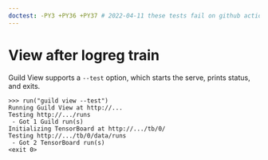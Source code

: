```yaml
---
doctest: -PY3 +PY36 +PY37 # 2022-04-11 these tests fail on github actions because TF 1.14 fails to install. We need to update to a more current tensorflow version that has wheels available.
---
```


# View after logreg train

Guild View supports a `--test` option, which starts the serve, prints
status, and exits.

    >>> run("guild view --test")
    Running Guild View at http://...
    Testing http://.../runs
     - Got 1 Guild run(s)
    Initializing TensorBoard at http://.../tb/0/
    Testing http://.../tb/0/data/runs
     - Got 2 TensorBoard run(s)
    <exit 0>
